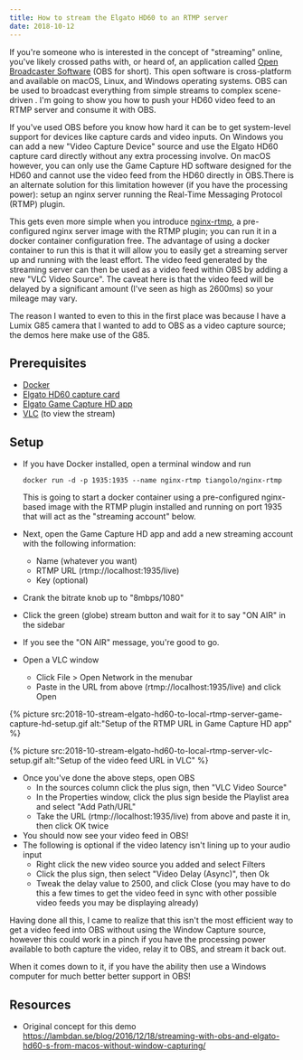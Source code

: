 ```yaml
---
title: How to stream the Elgato HD60 to an RTMP server
date: 2018-10-12
---
```


If you're someone who is interested in the concept of "streaming" online, you've likely crossed paths with, or heard of, an application called [Open Broadcaster Software](https://obsproject.com/) (OBS for short). This open software is cross-platform and available on macOS, Linux, and Windows operating systems. OBS can be used to broadcast everything from simple streams to complex scene-driven . I'm going to show you how to push your HD60 video feed to an RTMP server and consume it with OBS.

<!-- break -->

If you've used OBS before you know how hard it can be to get system-level support for devices like capture cards and video inputs. On Windows you can add a new "Video Capture Device" source and use the Elgato HD60 capture card directly without any extra processing involve. On macOS however, you can only use the Game Capture HD software designed for the HD60 and cannot use the video feed from the HD60 directly in OBS.There is an alternate solution for this limitation however (if you have the processing power): setup an nginx server running the Real-Time Messaging Protocol (RTMP) plugin.

This gets even more simple when you introduce [nginx-rtmp](https://hub.docker.com/r/tiangolo/nginx-rtmp/), a pre-configured nginx server image with the RTMP plugin; you can run it in a docker container configuration free. The advantage of using a docker container to run this is that it will allow you to easily get a streaming server up and running with the least effort. The video feed generated by the streaming server can then be used as a video feed within OBS by adding a new "VLC Video Source". The caveat here is that the video feed will be delayed by a significant amount (I've seen as high as 2600ms) so your mileage may vary.

The reason I wanted to even to this in the first place was because I have a Lumix G85 camera that I wanted to add to OBS as a video capture source; the demos here make use of the G85.

## Prerequisites

- [Docker](https://www.docker.com/products/docker-desktop)
- [Elgato HD60 capture card](https://www.elgato.com/en/gaming/game-capture-hd60)
- [Elgato Game Capture HD app](https://www.elgato.com/en/gaming/downloads)
- [VLC](https://www.videolan.org/vlc/index.html) (to view the stream)

## Setup

- If you have Docker installed, open a terminal window and run

  ```shell
  docker run -d -p 1935:1935 --name nginx-rtmp tiangolo/nginx-rtmp
  ```

  This is going to start a docker container using a pre-configured nginx-based image with the RTMP plugin installed and running on port 1935 that will act as the "streaming account" below.

- Next, open the Game Capture HD app and add a new streaming account with the following information:
  - Name (whatever you want)
  - RTMP URL (rtmp://localhost:1935/live)
  - Key (optional)
- Crank the bitrate knob up to "8mbps/1080"
- Click the green (globe) stream button and wait for it to say "ON AIR" in the sidebar
- If you see the "ON AIR" message, you're good to go.
- Open a VLC window
  - Click File > Open Network in the menubar
  - Paste in the URL from above (rtmp://localhost:1935/live) and click Open

{% picture src:2018-10-stream-elgato-hd60-to-local-rtmp-server-game-capture-hd-setup.gif alt:"Setup of the RTMP URL in Game Capture HD app" %}

{% picture src:2018-10-stream-elgato-hd60-to-local-rtmp-server-vlc-setup.gif alt:"Setup of the video feed URL in VLC" %}

- Once you've done the above steps, open OBS
  - In the sources column click the plus sign, then "VLC Video Source"
  - In the Properties window, click the plus sign beside the Playlist area and select "Add Path/URL"
  - Take the URL (rtmp://localhost:1935/live) from above and paste it in, then click OK twice
- You should now see your video feed in OBS!
- The following is optional if the video latency isn't lining up to your audio input
  - Right click the new video source you added and select Filters
  - Click the plus sign, then select "Video Delay (Async)", then Ok
  - Tweak the delay value to 2500, and click Close (you may have to do this a few times to get the video feed in sync with other possible video feeds you may be displaying already)

Having done all this, I came to realize that this isn't the most efficient way to get a video feed into OBS without using the Window Capture source, however this could work in a pinch if you have the processing power available to both capture the video, relay it to OBS, and stream it back out.

When it comes down to it, if you have the ability then use a Windows computer for much better better support in OBS!

## Resources

- Original concept for this demo <https://lambdan.se/blog/2016/12/18/streaming-with-obs-and-elgato-hd60-s-from-macos-without-window-capturing/>
